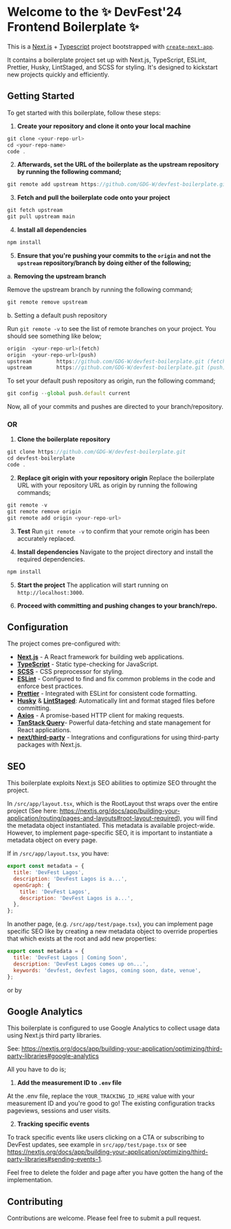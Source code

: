 # Welcome to the ✨ DevFest'24 Frontend Boilerplate ✨

This is a [Next.js](https://nextjs.org/) + [Typescript](https://www.typescriptlang.org/) project bootstrapped with [`create-next-app`](https://github.com/vercel/next.js/tree/canary/packages/create-next-app).

It contains a boilerplate project set up with Next.js, TypeScript, ESLint, Prettier, Husky, LintStaged, and SCSS for styling. It's designed to kickstart new projects quickly and efficiently.

## Getting Started

To get started with this boilerplate, follow these steps:

1. **Create your repository and clone it onto your local machine**

```javascript
git clone <your-repo-url>
cd <your-repo-name>
code .
```

2. **Afterwards, set the URL of the boilerplate as the upstream repository by running the following command;**

```javascript
git remote add upstream https://github.com/GDG-W/devfest-boilerplate.git
```

3. **Fetch and pull the boilerplate code onto your project**

```javascript
git fetch upstream
git pull upstream main
```

4. **Install all dependencies**

```javascript
npm install
```

5. **Ensure that you're pushing your commits to the `origin` and not the `upstream` repository/branch by doing either of the following;**

a. **Removing the upstream branch**

Remove the upstream branch by running the following command;

```javascript
git remote remove upstream
```

b. Setting a default push repository

Run `git remote -v` to see the list of remote branches on your project. You should see something like below;

```javascript
origin  <your-repo-url>(fetch)
origin  <your-repo-url>(push)
upstream        https://github.com/GDG-W/devfest-boilerplate.git (fetch)
upstream        https://github.com/GDG-W/devfest-boilerplate.git (push)
```

To set your default push repository as origin, run the following command;

```javascript
git config --global push.default current
```

Now, all of your commits and pushes are directed to your branch/repository.

### OR

1. **Clone the boilerplate repository**

```javascript
git clone https://github.com/GDG-W/devfest-boilerplate.git
cd devfest-boilerplate
code .
```

2. **Replace git origin with your repository origin**
   Replace the boilerplate URL with your repository URL as origin by running the following commands;

```javascript
git remote -v
git remote remove origin
git remote add origin <your-repo-url>
```

3. **Test**
   Run `git remote -v` to confirm that your remote origin has been accurately replaced.

4. **Install dependencies**
   Navigate to the project directory and install the required dependencies.

```javascript
npm install
```

5. **Start the project**
   The application will start running on `http://localhost:3000`.

6. **Proceed with committing and pushing changes to your branch/repo.**

## Configuration

The project comes pre-configured with:

- [**Next.js**](https://nextjs.org/) - A React framework for building web applications.
- [**TypeScript**](https://www.typescriptlang.org/) - Static type-checking for JavaScript.
- [**SCSS**](https://sass-lang.com/) - CSS preprocessor for styling.
- [**ESLint**](https://eslint.org/) - Configured to find and fix common problems in the code and enforce best practices.
- [**Prettier**](https://prettier.io/) - Integrated with ESLint for consistent code formatting.
- [**Husky**](https://typicode.github.io/husky/) & [**LintStaged**](https://www.npmjs.com/package/lint-staged): Automatically lint and format staged files before committing.
- [**Axios**](https://axios-http.com/) - A promise-based HTTP client for making requests.
- [**TanStack Query**](https://tanstack.com/query/latest)- Powerful data-fetching and state management for React applications.
- [**next/third-party**](https://nextjs.org/docs/app/building-your-application/optimizing/third-party-libraries) - Integrations and configurations for using third-party packages with Next.js.

## SEO

This boilerplate exploits Next.js SEO abilities to optimize SEO throught the project.

In `/src/app/layout.tsx`, which is the RootLayout thst wraps over the entire project (See here: https://nextjs.org/docs/app/building-your-application/routing/pages-and-layouts#root-layout-required), you will find the metadata object instantiated. This metadata is available project-wide. However, to implement page-specific SEO, it is important to instantiate a metadata object on every page.

If in `/src/app/layout.tsx`, you have:

```javascript
export const metadata = {
  title: 'DevFest Lagos',
  description: 'DevFest Lagos is a...',
  openGraph: {
    title: 'DevFest Lagos',
    description: 'DevFest Lagos is a...',
  },
};
```

In another page, (e.g. `/src/app/test/page.tsx`), you can implement page specific SEO like by creating a new metadata object to override properties that which exists at the root and add new properties:

```javascript
export const metadata = {
  title: 'DevFest Lagos | Coming Soon',
  description: 'DevFest Lagos comes up on...',
  keywords: 'devfest, devfest lagos, coming soon, date, venue',
};
```

or by

## Google Analytics

This boilerplate is configured to use Google Analytics to collect usage data using Next.js third party libraries.

See: https://nextjs.org/docs/app/building-your-application/optimizing/third-party-libraries#google-analytics

All you have to do is;

1. **Add the measurement ID to `.env` file**

At the .env file, replace the `YOUR_TRACKING_ID_HERE` value with your measurement ID and you're good to go! The existing configuration tracks pageviews, sessions and user visits.

2. **Tracking specific events**

To track specific events like users clicking on a CTA or subscribing to DevFest updates, see example in `src/app/test/page.tsx` or see https://nextjs.org/docs/app/building-your-application/optimizing/third-party-libraries#sending-events-1.

Feel free to delete the folder and page after you have gotten the hang of the implementation.

## Contributing

Contributions are welcome. Please feel free to submit a pull request.


